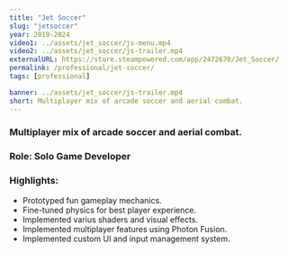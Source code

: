 ```yaml
---
title: "Jet Soccer"
slug: "jetsoccer"
year: 2019-2024
video1: ../assets/jet_soccer/js-menu.mp4
video2: ../assets/jet_soccer/js-trailer.mp4
externalURL: https://store.steampowered.com/app/2472670/Jet_Soccer/
permalink: /professional/jet-soccer/
tags: [professional]

banner: ../assets/jet_soccer/js-trailer.mp4
short: Multiplayer mix of arcade soccer and aerial combat.
---
```


### Multiplayer mix of arcade soccer and aerial combat.

### Role: **Solo Game Developer**

### Highlights:
* Prototyped fun gameplay mechanics.
* Fine-tuned physics for best player experience.
* Implemented varius shaders and visual effects.
* Implemented multiplayer features using Photon Fusion.
* Implemented custom UI and input management system.
